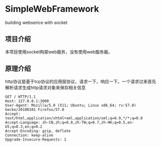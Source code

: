 # SimpleWebFramework
building webserice with socket


项目介绍 
------


本项目使用socket构架web服务，没有使用web服务器。





原理介绍
------




http协议是基于tcp协议的应用层协议，请求一下，响应一下。一个请求过来首先解析请求生成http请求对象来保存相关信息</br>
```
GET / HTTP/1.1
Host: 127.0.0.1:3000
User-Agent: Mozilla/5.0 (X11; Ubuntu; Linux x86_64; rv:57.0) Gecko/20100101 Firefox/57.0
Accept: text/html,application/xhtml+xml,application/xml;q=0.9,*/*;q=0.8
Accept-Language: zh-CN,zh;q=0.8,zh-TW;q=0.7,zh-HK;q=0.5,en-US;q=0.3,en;q=0.2
Accept-Encoding: gzip, deflate
Connection: keep-alive
Upgrade-Insecure-Requests: 1
```




